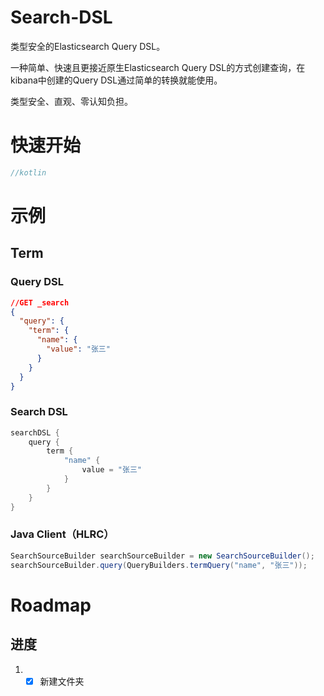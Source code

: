 # Search-DSL
类型安全的Elasticsearch Query DSL。

一种简单、快速且更接近原生Elasticsearch Query DSL的方式创建查询，在kibana中创建的Query DSL通过简单的转换就能使用。

类型安全、直观、零认知负担。

# 快速开始

```kotlin
//kotlin
```


# 示例

## Term

### Query DSL

```json
//GET _search
{
  "query": {
    "term": {
      "name": {
        "value": "张三"
      }
    }
  }
}
```

### Search DSL

```kotlin
searchDSL {
    query {
        term {
            "name" {
                value = "张三"
            }
        }
    }
}
```

### Java Client（HLRC）

```java
SearchSourceBuilder searchSourceBuilder = new SearchSourceBuilder();
searchSourceBuilder.query(QueryBuilders.termQuery("name", "张三"));
```

# Roadmap

## 进度

1. - [x] 新建文件夹 
